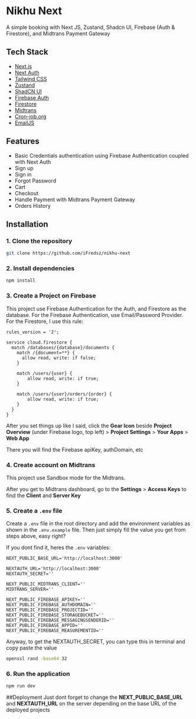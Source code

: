 # Nikhu Next

A simple booking with Next JS, Zustand, Shadcn UI, Firebase (Auth & Firestore), and Midtrans Payment Gateway


## Tech Stack

- [Next.js](https://nextjs.org)
- [Next Auth](https://next-auth.js.org)
- [Tailwind CSS](https://tailwindcss.com)
- [Zustand](https://docs.pmnd.rs/zustand/getting-started/introduction)
- [ShadCN UI](https://ui.shadcn.com/)
- [Firebase Auth](https://firebase.google.com/docs/auth)
- [Firestore](https://firebase.google.com/docs/firestore)
- [Midtrans](https://midtrans.com/)
- [Cron-job.org](https://cron-job.org/)
- [EmailJS](https://www.emailjs.com/)

## Features

- Basic Credentials authentication using Firebase Authentication coupled with Next Auth
 - Sign up
 - Sign in
 - Forgot Password
- Cart
- Checkout
- Handle Payment with Midtrans Payment Gateway
- Orders History

## Installation

### 1. Clone the repository

```bash
git clone https://github.com/iFredsz/nikhu-next
```

### 2. Install dependencies

```bash
npm install
```

### 3. Create a Project on Firebase
This project use Firebase Authentication for the Auth, and Firestore as the database. For the Firebase Authentication, use Email/Password Provider. For the Firestore, I use this rule:

```plaintext
rules_version = '2';

service cloud.firestore {
  match /databases/{database}/documents {
    match /{document=**} {
      allow read, write: if false;
    }
    
    match /users/{user} {
    	allow read, write: if true;
    }
    
    match /users/{user}/orders/{order} {
    	allow read, write: if true;
    }
  }
}
```

After you set things up like I said, click the **Gear Icon** beside **Project Overview** (under Firebase logo, top left) > **Project Settings** > **Your Apps** > **Web App**

There you will find the Firebase apiKey, authDomain, etc

### 4. Create account on Midtrans
This project use Sandbox mode for the Midtrans. 

After you get to Midtrans dashboard, go to the **Settings** > **Access Keys** to find the **Client** and **Server Key**

### 5. Create a `.env` file

Create a `.env` file in the root directory and add the environment variables as shown in the `.env.example` file. Then just simply fill the value you get from steps above, easy right?

If you dont find it, heres the `.env` variables: 
```plaintext
NEXT_PUBLIC_BASE_URL='http://localhost:3000'

NEXTAUTH_URL='http://localhost:3000'
NEXTAUTH_SECRET=''

NEXT_PUBLIC_MIDTRANS_CLIENT=''
MIDTRANS_SERVER=''

NEXT_PUBLIC_FIREBASE_APIKEY=''
NEXT_PUBLIC_FIREBASE_AUTHDOMAIN=''
NEXT_PUBLIC_FIREBASE_PROJECTID=''
NEXT_PUBLIC_FIREBASE_STORAGEBUCKET=''
NEXT_PUBLIC_FIREBASE_MESSAGINGSENDERID=''
NEXT_PUBLIC_FIREBASE_APPID=''
NEXT_PUBLIC_FIREBASE_MEASUREMENTID=''
```

Anyway, to get the NEXTAUTH_SECRET, you can type this in terminal and copy paste the value
```bash
openssl rand -base64 32
```

### 6. Run the application

```bash
npm run dev
```

##Deployment
Just dont forget to change the **NEXT_PUBLIC_BASE_URL** and **NEXTAUTH_URL** on the server depending on the base URL of the deployed projects